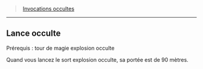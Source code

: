 ﻿---
!Generic
Id: warlock_occultsummons_hd.md#lance-occulte
ParentLink: warlock_occultsummons_hd.md#invocations-occultes
Name: Lance occulte
ParentName: Invocations occultes
NameLevel: 2
Attributes: {}
---
> [Invocations occultes](hd_warlock_occultsummons.md)

---

## Lance occulte

Prérequis : tour de magie explosion occulte

Quand vous lancez le sort explosion occulte, sa portée est de 90 mètres.

